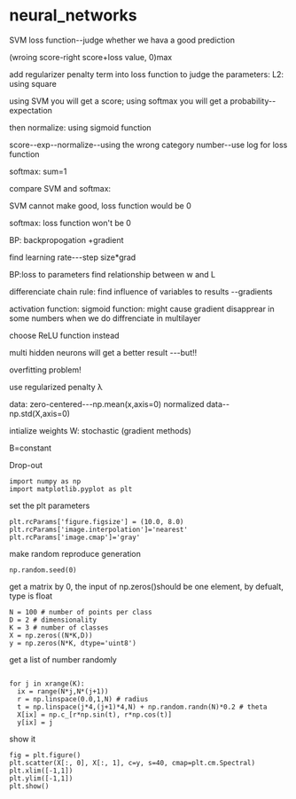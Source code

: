 # neural_networks
SVM loss function--judge whether we hava a good prediction

(wroing score-right score+loss value, 0)max

add regularizer penalty term into loss function to judge the parameters: L2: using square

using SVM you will get a score; using softmax you will get a probability--expectation

then normalize: using sigmoid function

score--exp--normalize--using the wrong category number--use log for loss function

softmax: sum=1

compare SVM and softmax:

SVM cannot make good, loss function would be 0

softmax: loss function won't be 0

BP: backpropogation  +gradient

find learning rate---step size*grad

BP:loss to parameters    find relationship between w and L

differenciate chain rule: find influence of variables to results   --gradients

activation function: sigmoid function: might cause gradient disapprear in some numbers when we do diffrenciate in multilayer

choose ReLU function instead

multi hidden neurons will get a better result ---but!!

overfitting problem! 

use regularized penalty λ

data: zero-centered---np.mean(x,axis=0)   normalized data--np.std(X,axis=0)  

intialize weights W: stochastic (gradient methods)
 
B=constant

Drop-out

```
import numpy as np
import matplotlib.pyplot as plt
```
set the plt parameters
```
plt.rcParams['figure.figsize'] = (10.0, 8.0)
plt.rcParams['image.interpolation']='nearest'
plt.rcParams['image.cmap']='gray'
```
make random reproduce generation
```
np.random.seed(0)
```
get a matrix by 0, the input of np.zeros()should be one element, by defualt, type is float
```
N = 100 # number of points per class
D = 2 # dimensionality
K = 3 # number of classes
X = np.zeros((N*K,D))
y = np.zeros(N*K, dtype='uint8')
```
get a list of number randomly
```

for j in xrange(K):
  ix = range(N*j,N*(j+1))
  r = np.linspace(0.0,1,N) # radius
  t = np.linspace(j*4,(j+1)*4,N) + np.random.randn(N)*0.2 # theta
  X[ix] = np.c_[r*np.sin(t), r*np.cos(t)]
  y[ix] = j
```
show it
```
fig = plt.figure()
plt.scatter(X[:, 0], X[:, 1], c=y, s=40, cmap=plt.cm.Spectral)
plt.xlim([-1,1])
plt.ylim([-1,1])
plt.show()
```

